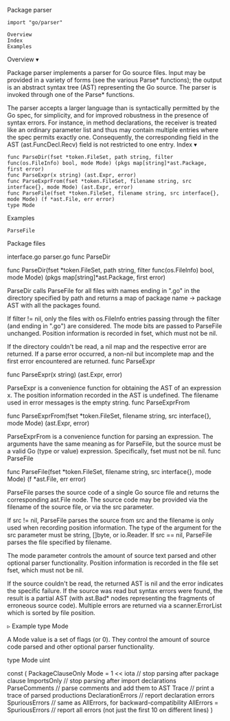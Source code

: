 
 Package parser

    import "go/parser"

    Overview
    Index
    Examples

Overview ▾

Package parser implements a parser for Go source files. Input may be provided in a variety of forms (see the various Parse* functions); the output is an abstract syntax tree (AST) representing the Go source. The parser is invoked through one of the Parse* functions.

The parser accepts a larger language than is syntactically permitted by the Go spec, for simplicity, and for improved robustness in the presence of syntax errors. For instance, in method declarations, the receiver is treated like an ordinary parameter list and thus may contain multiple entries where the spec permits exactly one. Consequently, the corresponding field in the AST (ast.FuncDecl.Recv) field is not restricted to one entry.
Index ▾

    func ParseDir(fset *token.FileSet, path string, filter func(os.FileInfo) bool, mode Mode) (pkgs map[string]*ast.Package, first error)
    func ParseExpr(x string) (ast.Expr, error)
    func ParseExprFrom(fset *token.FileSet, filename string, src interface{}, mode Mode) (ast.Expr, error)
    func ParseFile(fset *token.FileSet, filename string, src interface{}, mode Mode) (f *ast.File, err error)
    type Mode

Examples

    ParseFile

Package files

interface.go parser.go
func ParseDir

func ParseDir(fset *token.FileSet, path string, filter func(os.FileInfo) bool, mode Mode) (pkgs map[string]*ast.Package, first error)

ParseDir calls ParseFile for all files with names ending in ".go" in the directory specified by path and returns a map of package name -> package AST with all the packages found.

If filter != nil, only the files with os.FileInfo entries passing through the filter (and ending in ".go") are considered. The mode bits are passed to ParseFile unchanged. Position information is recorded in fset, which must not be nil.

If the directory couldn't be read, a nil map and the respective error are returned. If a parse error occurred, a non-nil but incomplete map and the first error encountered are returned.
func ParseExpr

func ParseExpr(x string) (ast.Expr, error)

ParseExpr is a convenience function for obtaining the AST of an expression x. The position information recorded in the AST is undefined. The filename used in error messages is the empty string.
func ParseExprFrom

func ParseExprFrom(fset *token.FileSet, filename string, src interface{}, mode Mode) (ast.Expr, error)

ParseExprFrom is a convenience function for parsing an expression. The arguments have the same meaning as for ParseFile, but the source must be a valid Go (type or value) expression. Specifically, fset must not be nil.
func ParseFile

func ParseFile(fset *token.FileSet, filename string, src interface{}, mode Mode) (f *ast.File, err error)

ParseFile parses the source code of a single Go source file and returns the corresponding ast.File node. The source code may be provided via the filename of the source file, or via the src parameter.

If src != nil, ParseFile parses the source from src and the filename is only used when recording position information. The type of the argument for the src parameter must be string, []byte, or io.Reader. If src == nil, ParseFile parses the file specified by filename.

The mode parameter controls the amount of source text parsed and other optional parser functionality. Position information is recorded in the file set fset, which must not be nil.

If the source couldn't be read, the returned AST is nil and the error indicates the specific failure. If the source was read but syntax errors were found, the result is a partial AST (with ast.Bad* nodes representing the fragments of erroneous source code). Multiple errors are returned via a scanner.ErrorList which is sorted by file position.

▹ Example
type Mode

A Mode value is a set of flags (or 0). They control the amount of source code parsed and other optional parser functionality.

type Mode uint

const (
        PackageClauseOnly Mode             = 1 << iota // stop parsing after package clause
        ImportsOnly                                    // stop parsing after import declarations
        ParseComments                                  // parse comments and add them to AST
        Trace                                          // print a trace of parsed productions
        DeclarationErrors                              // report declaration errors
        SpuriousErrors                                 // same as AllErrors, for backward-compatibility
        AllErrors         = SpuriousErrors             // report all errors (not just the first 10 on different lines)
)
